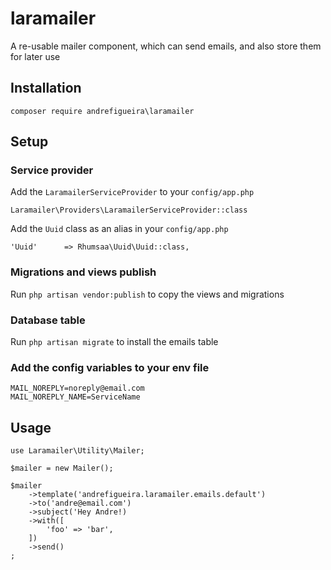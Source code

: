 # laramailer
A re-usable mailer component, which can send emails, and also store them for later use

## Installation

    composer require andrefigueira\laramailer

## Setup

### Service provider

Add the `LaramailerServiceProvider` to your `config/app.php`

    Laramailer\Providers\LaramailerServiceProvider::class
    
Add the `Uuid` class as an alias in your `config/app.php`

    'Uuid'      => Rhumsaa\Uuid\Uuid::class,
    
### Migrations and views publish
    
Run `php artisan vendor:publish` to copy the views and migrations

### Database table

Run `php artisan migrate` to install the emails table

### Add the config variables to your env file
    
    MAIL_NOREPLY=noreply@email.com
    MAIL_NOREPLY_NAME=ServiceName

## Usage

    use Laramailer\Utility\Mailer;
    
    $mailer = new Mailer();
    
    $mailer
        ->template('andrefigueira.laramailer.emails.default')
        ->to('andre@email.com')
        ->subject('Hey Andre!)
        ->with([
            'foo' => 'bar',
        ])
        ->send()
    ;
